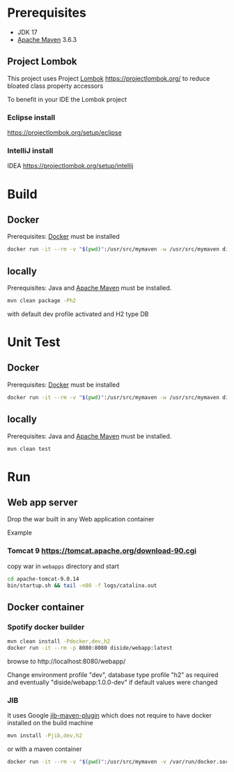 # Prerequisites

- JDK 17
- [Apache Maven](https://maven.apache.org/download.cgi) 3.6.3

## Project Lombok
This project uses Project [Lombok](https://projectlombok.org/) https://projectlombok.org/ to reduce bloated class property accessors

To benefit in your IDE the Lombok project 

### Eclipse install

https://projectlombok.org/setup/eclipse

### IntelliJ install

IDEA https://projectlombok.org/setup/intellij

# Build

## Docker

Prerequisites: [Docker](https://docs.docker.com/install/#supported-platforms) must be installed

```bash
docker run -it --rm -v "$(pwd)":/usr/src/mymaven -w /usr/src/mymaven diside/spring-mvc-start-archetype-docker:5.1.11 mvn clean package
```

## locally

Prerequisites: Java and [Apache Maven](https://maven.apache.org/download.cgi) must be installed.

```bash
mvn clean package -Ph2
```
with default dev profile activated and H2 type DB

# Unit Test

## Docker

Prerequisites: [Docker](https://docs.docker.com/install/#supported-platforms) must be installed

```bash
docker run -it --rm -v "$(pwd)":/usr/src/mymaven -w /usr/src/mymaven diside/spring-mvc-start-archetype-docker:5.1.11 mvn clean test
```

## locally

Prerequisites: Java and [Apache Maven](https://maven.apache.org/download.cgi) must be installed.

```bash
mvn clean test
```

# Run 

## Web app server

Drop the war built in any Web application container

Example

### Tomcat 9 https://tomcat.apache.org/download-90.cgi 

  copy war in `webapps` directory and start 

```bash
cd apache-tomcat-9.0.14
bin/startup.sh && tail -n80 -f logs/catalina.out
```
## Docker container

### Spotify docker builder

```bash
mvn clean install -Pdocker,dev,h2
docker run -it --rm -p 8080:8080 diside/webapp:latest
```
browse to http://localhost:8080/webapp/

Change environment profile "dev", database type profile "h2" as required and eventually "diside/webapp:1.0.0-dev" if default values were changed

### JIB

It uses Google [jib-maven-plugin](https://github.com/GoogleContainerTools/jib/tree/master/jib-maven-plugin#war-projects) which does not require to have docker installed on the build machine


```bash
mvn install -Pjib,dev,h2
```
or with a maven container 

```bash
docker run -it --rm -v "$(pwd)":/usr/src/mymaven -v /var/run/docker.sock:/var/run/docker.sock -w /usr/src/mymaven diside/spring-mvc-start-archetype-docker:latest sh -c "mvn install -Pjib"
```

